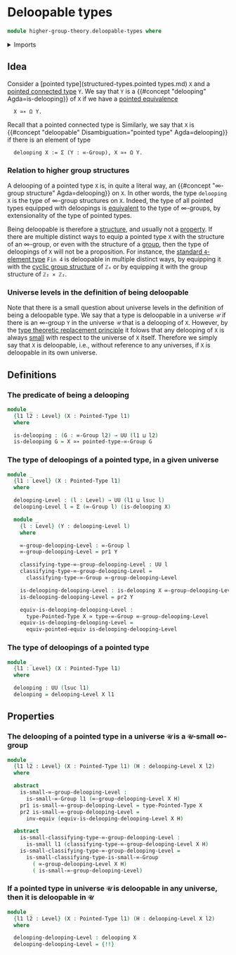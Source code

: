 # Deloopable types

```agda
module higher-group-theory.deloopable-types where
```

<details><summary>Imports</summary>

```agda
open import foundation.dependent-pair-types
open import foundation.equivalences
open import foundation.small-types
open import foundation.universe-levels

open import higher-group-theory.higher-groups
open import higher-group-theory.small-higher-groups

open import structured-types.pointed-equivalences
open import structured-types.pointed-types
```

</details>

## Idea

Consider a [pointed type](structured-types.pointed types.md) `X` and a [pointed connected type](higher-group-theory.higher-groups.md) `Y`. We say that `Y` is a {{#concept "delooping" Agda=is-delooping}} of `X` if we have a [pointed equivalence](structured-types.pointed-equivalences.md)

```text
  X ≃∗ Ω Y.
```

Recall that a pointed connected type is
Similarly, we say that `X` is {{#concept "deloopable" Disambiguation="pointed type" Agda=delooping}} if there is an element of type

```text
  delooping X := Σ (Y : ∞-Group), X ≃∗ Ω Y.
```

### Relation to higher group structures

A delooping of a pointed type `X` is, in quite a literal way, an {{#concept "∞-group structure" Agda=delooping}} on `X`. In other words, the type `delooping X` is the type of ∞-group structures on `X`. Indeed, the type of all pointed types equipped with deloopings is [equivalent](foundation-core.equivalences.md) to the type of ∞-groups, by extensionality of the type of pointed types.

Being deloopable is therefore a [structure](foundation.structure.md), and usually not a [property](foundation-core.propositions.md). If there are multiple distinct ways to equip a pointed type `X` with the structure of an ∞-group, or even with the structure of a [group](group-theory.groups.md), then the type of deloopings of `X` will not be a proposition. For instance, the [standard `4`-element type](univalent-combinatorics.standard-finite-types.md) `Fin 4` is deloopable in multiple distinct ways, by equipping it with the [cyclic group structure](group-theory.cyclic-groups.md) of `ℤ₄` or by equipping it with the group structure of `ℤ₂ × ℤ₂`.

### Universe levels in the definition of being deloopable

Note that there is a small question about universe levels in the definition of being a deloopable type. We say that a type is deloopable in a universe `𝒰` if there is an ∞-group `Y` in the universe `𝒰` that is a delooping of `X`. However, by the [type theoretic replacement principle](foundation.replacement.md) it folows that any delooping of `X` is always [small](foundation.small-types.md) with respect to the universe of `X` itself. Therefore we simply say that `X` is deloopable, i.e., without reference to any universes, if `X` is deloopable in its own universe.

## Definitions

### The predicate of being a delooping

```agda
module _
  {l1 l2 : Level} (X : Pointed-Type l1)
  where

  is-delooping : (G : ∞-Group l2) → UU (l1 ⊔ l2)
  is-delooping G = X ≃∗ pointed-type-∞-Group G
```

### The type of deloopings of a pointed type, in a given universe

```agda
module _
  {l1 : Level} (X : Pointed-Type l1)
  where

  delooping-Level : (l : Level) → UU (l1 ⊔ lsuc l)
  delooping-Level l = Σ (∞-Group l) (is-delooping X)

  module _
    {l : Level} (Y : delooping-Level l)
    where

    ∞-group-delooping-Level : ∞-Group l
    ∞-group-delooping-Level = pr1 Y

    classifying-type-∞-group-delooping-Level : UU l
    classifying-type-∞-group-delooping-Level =
      classifying-type-∞-Group ∞-group-delooping-Level

    is-delooping-delooping-Level : is-delooping X ∞-group-delooping-Level
    is-delooping-delooping-Level = pr2 Y

    equiv-is-delooping-delooping-Level :
      type-Pointed-Type X ≃ type-∞-Group ∞-group-delooping-Level
    equiv-is-delooping-delooping-Level =
      equiv-pointed-equiv is-delooping-delooping-Level
```

### The type of deloopings of a pointed type

```agda
module _
  {l1 : Level} (X : Pointed-Type l1)
  where

  delooping : UU (lsuc l1)
  delooping = delooping-Level X l1
```

## Properties

### The delooping of a pointed type in a universe `𝒰` is a `𝒰`-small ∞-group

```agda
module _
  {l1 l2 : Level} (X : Pointed-Type l1) (H : delooping-Level X l2)
  where

  abstract
    is-small-∞-group-delooping-Level :
      is-small-∞-Group l1 (∞-group-delooping-Level X H)
    pr1 is-small-∞-group-delooping-Level = type-Pointed-Type X
    pr2 is-small-∞-group-delooping-Level =
      inv-equiv (equiv-is-delooping-delooping-Level X H)

  abstract
    is-small-classifying-type-∞-group-delooping-Level :
      is-small l1 (classifying-type-∞-group-delooping-Level X H)
    is-small-classifying-type-∞-group-delooping-Level =
      is-small-classifying-type-is-small-∞-Group
        ( ∞-group-delooping-Level X H)
        ( is-small-∞-group-delooping-Level)
```

### If a pointed type in universe `𝒰` is deloopable in any universe, then it is deloopable in `𝒰`

```agda
module _
  {l1 l2 : Level} (X : Pointed-Type l1) (H : delooping-Level X l2)
  where

  delooping-delooping-Level : delooping X
  delooping-delooping-Level = {!!}
```
